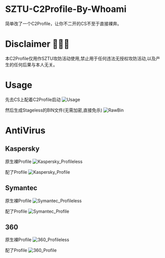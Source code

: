 # SZTU-C2Profile-By-Whoami
简单改了一个C2Profile，让你不二开的CS不至于直接裸奔。

# Disclaimer 👤👤👤
本C2Profile仅用作SZTU攻防活动使用,禁止用于任何违法无授权攻防活动,以及产生的任何后果与本人无关。

# Usage
先去CS上配着C2Profile启动
![Usage](https://github.com/whoami-juruo/SZTU-C2Profile-By-Whoami/blob/main/img/Usage.png)

然后生成Stageless的BIN文件(无需加密,直接免杀)
![RawBin](https://github.com/whoami-juruo/SZTU-C2Profile-By-Whoami/blob/main/img/RawBin.png)

# AntiVirus

## Kaspersky
原生裸Profile
![Kaspersky_Profileless](https://github.com/whoami-juruo/SZTU-C2Profile-By-Whoami/blob/main/img/Kaspersky_Profileless.png)

配了Profile
![Kaspersky_Profile](https://github.com/whoami-juruo/SZTU-C2Profile-By-Whoami/blob/main/img/Kaspersky_Profile.png)

## Symantec
原生裸Profile
![Symantec_Profileless](https://github.com/whoami-juruo/SZTU-C2Profile-By-Whoami/blob/main/img/Symantec_Profileless.png)

配了Profile
![Symantec_Profile](https://github.com/whoami-juruo/SZTU-C2Profile-By-Whoami/blob/main/img/Symantec_Profile.png)

## 360
原生裸Profile
![360_Profileless](https://github.com/whoami-juruo/SZTU-C2Profile-By-Whoami/blob/main/img/360_Profileless.png)

配了Profile
![360_Profile](https://github.com/whoami-juruo/SZTU-C2Profile-By-Whoami/blob/main/img/360_Profile.png)
